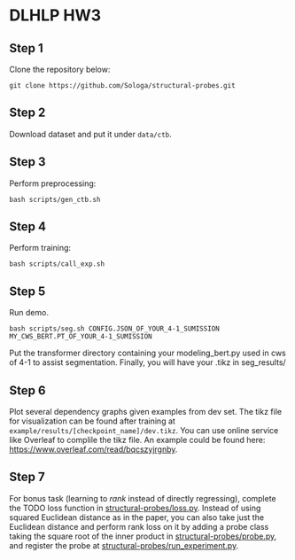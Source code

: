 # DLHLP HW3


## Step 1
Clone the repository below:
```bash=
git clone https://github.com/Sologa/structural-probes.git
```
## Step 2
Download dataset and put it under `data/ctb`.
## Step 3
Perform preprocessing:
```bash=
bash scripts/gen_ctb.sh
```
## Step 4
Perform training:
```bash=
bash scripts/call_exp.sh
```
## Step 5
Run demo.
```bash=
bash scripts/seg.sh CONFIG.JSON_OF_YOUR_4-1_SUMISSION MY_CWS_BERT.PT_OF_YOUR_4-1_SUMISSION
```
Put the transformer directory containing your modeling_bert.py used in cws of 4-1 to assist segmentation.
Finally, you will have your .tikz in seg_results/

## Step 6
Plot several dependency graphs given examples from dev set. The tikz file for visualization can be found after training at `example/results/[checkpoint_name]/dev.tikz`. You can use online service like Overleaf to complile the tikz file. An example could be found here: https://www.overleaf.com/read/bqcszyjrgnby.

## Step 7
For bonus task (learning to *rank* instead of directly regressing), complete the TODO loss function in [structural-probes/loss.py](structural-probes/loss.py). Instead of using squared Euclidean distance as in the paper, you can also take just the Euclidean distance and perform rank loss on it by adding a probe class taking the square root of the inner product in [structural-probes/probe.py](structural-probes/probe.py), and register the probe at [structural-probes/run_experiment.py](structural-probes/run_experiment.py).

